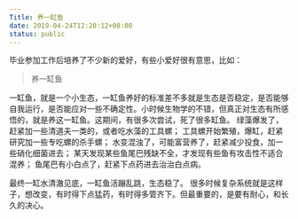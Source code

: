 ```yaml
---
Title: 养一缸鱼
date: 2019-04-24T12:20:12+08:00
status: public
---
```


毕业参加工作后培养了不少新的爱好，有些小爱好很有意思，比如：
> 养一缸鱼

一缸鱼，就是一个小生态，一缸鱼养好的标准差不多就是生态是否稳定，是否能够自我运行，是否能应对一些不确定性。小时候生物学的不错，但真正对生态有所感悟的，就是养这一缸鱼。这期间，有很多次尝试，死了很多缸鱼。
绿藻爆发了，赶紧加一些清道夫一类的，或者吃水藻的工具螺；
工具螺开始繁殖，爆缸，赶紧研究加一些专吃螺的杀手螺；
水变混浊了，可能富营养了，赶紧减少投食，加一些硝化细菌进去；
某天发现某些鱼尾巴残缺不全，才发现有些鱼有攻击性不适合混养；
鱼尾巴有小白点了，赶紧下点药进去治治白点病。

最终一缸水清澈见底，一缸鱼活蹦乱跳，生态稳了。
很多时候复杂系统就是这样子，想改变，有时得下点猛药，有时得多管齐下。但最重要的，是要有耐心，和长久的决心。